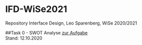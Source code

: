 # IFD-WiSe2021
 Repository Interface Design, Leo Sparenberg, WiSe 2020/2021
 
 ##Task 0 - SWOT Analyse
 <a href="https://leosparenberg.github.io/IFD-WiSe20-21/swot.html" target="_blank">zur Aufgabe</a>
 <br>Stand: 12.10.2020
